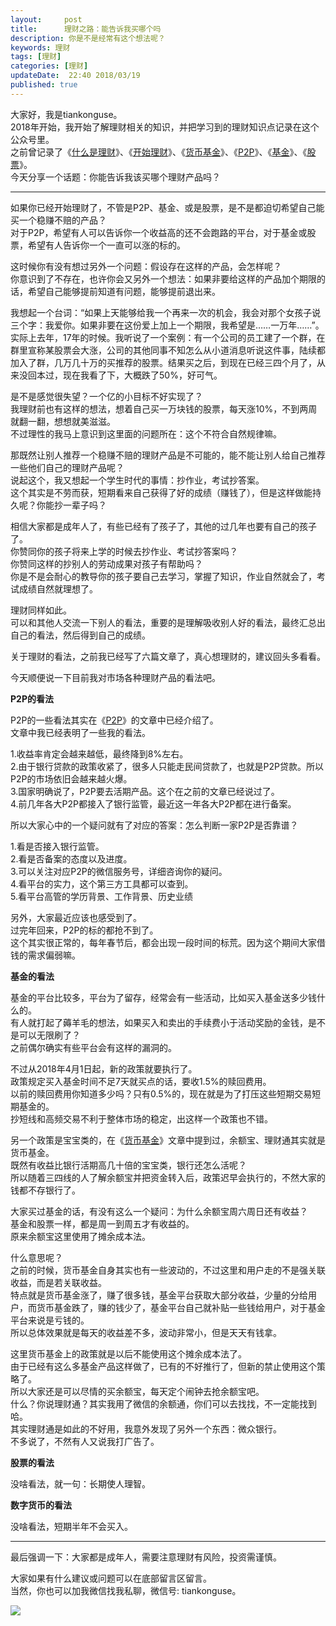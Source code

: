 ```yaml
---   
layout:     post  
title:      理财之路：能告诉我买哪个吗   
description: 你是不是经常有这个想法呢？    
keywords: 理财  
tags: [理财]  
categories: [理财]  
updateDate:  22:40 2018/03/19
published: true  
---  
```

 
大家好，我是tiankonguse。  
2018年开始，我开始了解理财相关的知识，并把学习到的理财知识点记录在这个公众号里。  
之前曾记录了《[什么是理财](http://mp.weixin.qq.com/s/jghH-D6CC_mGEFkkNnvC3A)》、《[开始理财](https://mp.weixin.qq.com/s/1ZHyd_FAOsqTbAJqWgntLg)》、《[货币基金](http://mp.weixin.qq.com/s/Nc-qiTOzYVg_tpG21j4AZQ)》、《[P2P](http://mp.weixin.qq.com/s/e0Pm_-9KoLjF6LjQ3P22FA)》、《[基金](http://mp.weixin.qq.com/s/mPUr6w55USFTcEWCyhd00A)》、《[股票](http://mp.weixin.qq.com/s/CLE5wOSFrM1n_sbHqp325A)》。  
今天分享一个话题：你能告诉我该买哪个理财产品吗？    



***


如果你已经开始理财了，不管是P2P、基金、或是股票，是不是都迫切希望自己能买一个稳赚不赔的产品？  
对于P2P，希望有人可以告诉你一个收益高的还不会跑路的平台，对于基金或股票，希望有人告诉你一个一直可以涨的标的。  


这时候你有没有想过另外一个问题：假设存在这样的产品，会怎样呢？  
你意识到了不存在，也许你会又另外一个想法：如果非要给这样的产品加个期限的话，希望自己能够提前知道有问题，能够提前退出来。  


我想起一个台词：“如果上天能够给我一个再来一次的机会，我会对那个女孩子说三个字：我爱你。如果非要在这份爱上加上一个期限，我希望是……一万年……”。  
实际上去年，17年的时候。我听说了一个案例：有一个公司的员工建了一个群，在群里宣称某股票会大涨，公司的其他同事不知怎么从小道消息听说这件事，陆续都加入了群，几万几十万的买推荐的股票。结果买之后，到现在已经三四个月了，从来没回本过，现在我看了下，大概跌了50%，好可气。  


是不是感觉很失望？一个亿的小目标不好实现了？  
我理财前也有这样的想法，想着自己买一万块钱的股票，每天涨10%，不到两周就翻一翻，想想就美滋滋。  
不过理性的我马上意识到这里面的问题所在：这个不符合自然规律嘛。  


那既然让别人推荐一个稳赚不赔的理财产品是不可能的，能不能让别人给自己推荐一些他们自己的理财产品呢？  
说起这个，我又想起一个学生时代的事情：抄作业，考试抄答案。  
这个其实是不劳而获，短期看来自己获得了好的成绩（赚钱了），但是这样做能持久呢？你能抄一辈子吗？  


相信大家都是成年人了，有些已经有了孩子了，其他的过几年也要有自己的孩子了。  
你赞同你的孩子将来上学的时候去抄作业、考试抄答案吗？  
你赞同这样的抄别人的劳动成果对孩子有帮助吗？  
你是不是会耐心的教导你的孩子要自己去学习，掌握了知识，作业自然就会了，考试成绩自然就理想了。  


理财同样如此。  
可以和其他人交流一下别人的看法，重要的是理解吸收别人好的看法，最终汇总出自己的看法，然后得到自己的成绩。  


关于理财的看法，之前我已经写了六篇文章了，真心想理财的，建议回头多看看。  


今天顺便说一下目前我对市场各种理财产品的看法吧。  


**P2P的看法**  

P2P的一些看法其实在《[P2P](http://mp.weixin.qq.com/s/e0Pm_-9KoLjF6LjQ3P22FA)》的文章中已经介绍了。  
文章中我已经表明了一些我的看法。  

1.收益率肯定会越来越低，最终降到8%左右。  
2.由于银行贷款的政策收紧了，很多人只能走民间贷款了，也就是P2P贷款。所以P2P的市场依旧会越来越火爆。  
3.国家明确说了，P2P要去活期产品。这个在之前的文章已经说过了。  
4.前几年各大P2P都接入了银行监管，最近这一年各大P2P都在进行备案。  


所以大家心中的一个疑问就有了对应的答案：怎么判断一家P2P是否靠谱？  

1.看是否接入银行监管。  
2.看是否备案的态度以及进度。  
3.可以关注对应P2P的微信服务号，详细咨询你的疑问。  
4.看平台的实力，这个第三方工具都可以查到。  
5.看平台高管的学历背景、工作背景、历史业绩  


另外，大家最近应该也感受到了。  
过完年回来，P2P的标的都抢不到了。  
这个其实很正常的，每年春节后，都会出现一段时间的标荒。因为这个期间大家借钱的需求偏弱嘛。  



**基金的看法**


基金的平台比较多，平台为了留存，经常会有一些活动，比如买入基金送多少钱什么的。  
有人就打起了薅羊毛的想法，如果买入和卖出的手续费小于活动奖励的金钱，是不是可以无限刷了？  
之前偶尔确实有些平台会有这样的漏洞的。  


不过从2018年4月1日起，新的政策就要执行了。  
政策规定买入基金时间不足7天就买点的话，要收1.5%的赎回费用。  
以前的赎回费用你知道多少吗？只有0.5%的，现在就是为了打压这些短期交易短期基金的。  
抄短线和高频交易不利于整体市场的稳定，出这样一个政策也不错。  



另一个政策是宝宝类的，在《[货币基金](http://mp.weixin.qq.com/s/Nc-qiTOzYVg_tpG21j4AZQ)》文章中提到过，余额宝、理财通其实就是货币基金。  
既然有收益比银行活期高几十倍的宝宝类，银行还怎么活呢？  
所以随着三四线的人了解余额宝并把资金转入后，政策迟早会执行的，不然大家的钱都不存银行了。  


大家买过基金的话，有没有这么一个疑问：为什么余额宝周六周日还有收益？  
基金和股票一样，都是周一到周五才有收益的。  
原来余额宝这里使用了摊余成本法。  


什么意思呢？  
之前的时候，货币基金自身其实也有一些波动的，不过这里和用户走的不是强关联收益，而是若关联收益。  
特点就是货币基金涨了，赚了很多钱，基金平台获取大部分收益，少量的分给用户，而货币基金跌了，赚的钱少了，基金平台自己就补贴一些钱给用户，对于基金平台来说是亏钱的。  
所以总体效果就是每天的收益差不多，波动非常小，但是天天有钱拿。  


这里货币基金上的政策就是以后不能使用这个摊余成本法了。  
由于已经有这么多基金产品这样做了，已有的不好推行了，但新的禁止使用这个策略了。  
所以大家还是可以尽情的买余额宝，每天定个闹钟去抢余额宝吧。  
什么？你说理财通？其实我用了微信的余额通，你们可以去找找，不一定能找到哈。  
其实理财通是如此的不好用，我意外发现了另外一个东西：微众银行。  
不多说了，不然有人又说我打广告了。  


**股票的看法**  

没啥看法，就一句：长期使人理智。  



**数字货币的看法**  

没啥看法，短期半年不会买入。  


***


最后强调一下：大家都是成年人，需要注意理财有风险，投资需谨慎。


大家如果有什么建议或问题可以在底部留言区留言。  
当然，你也可以加我微信找我私聊，微信号: tiankonguse。  

![](https://res.tiankonguse.com/images/tiankonguse-support.png)  


